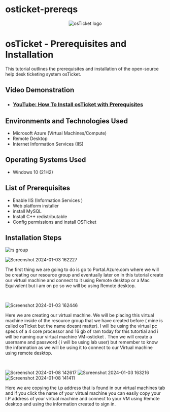 # osticket-prereqs

<p align="center">
<img src="https://i.imgur.com/Clzj7Xs.png" alt="osTicket logo"/>
</p>

<h1>osTicket - Prerequisites and Installation</h1>
This tutorial outlines the prerequisites and installation of the open-source help desk ticketing system osTicket.<br />


<h2>Video Demonstration</h2>

- ### [YouTube: How To Install osTicket with Prerequisites](https://www.youtube.com)

<h2>Environments and Technologies Used</h2>

- Microsoft Azure (Virtual Machines/Compute)
- Remote Desktop
- Internet Information Services (IIS)

<h2>Operating Systems Used </h2>

- Windows 10</b> (21H2)

<h2>List of Prerequisites</h2>

- Enable IIS (Information Services )
- Web platform installer
- install MySQL
- Install C++ redistributable
- Config permissions and install OSTicket
<h2>Installation Steps</h2>

![rs group](https://github.com/kevonrochester/osticket-prereqs/assets/155024615/03493dc8-1c2c-426d-8dd0-35d390e39365)

![Screenshot 2024-01-03 162227](https://github.com/kevonrochester/osticket-prereqs/assets/155024615/51fa8f17-35f0-4a7a-93e6-aec302cf90c4)


The first thing we are going to do is go to Portal.Azure.com where we will be creating our resource group and eventually later on in this tutorial create our virtual machine and connect to it using Remote desktop or a Mac Equivalent but i am on pc so we will be using Remote desktop.
</p>
<br />

![Screenshot 2024-01-03 162446](https://github.com/kevonrochester/osticket-prereqs/assets/155024615/69644701-9546-44fd-9634-d36d2e3d4a44)

Here we are creating our virtual machine. We will be placing this virtual machine inside of the resource group that we have created before ( mine is called osTicket but the name doesnt matter). I will be using the virtual pc specs of a 4 core processor and 16 gb of ram today for this tutortial and i will be naming our virtual machine VM-osticket . Then we will create a username and password ( i will be using lab user) but remember to know the information as we will be using it to connect to our Virtual machine using remote desktop.
</p>
<br />

![Screenshot 2024-01-08 142617](https://github.com/kevonrochester/osticket-prereqs/assets/155024615/176a4c72-a973-4ae6-917a-550f19032bd8)
![Screenshot 2024-01-03 163216](https://github.com/kevonrochester/osticket-prereqs/assets/155024615/f67910a4-fee1-410f-982e-6bba01ee422b)
![Screenshot 2024-01-08 141411](https://github.com/kevonrochester/osticket-prereqs/assets/155024615/6e3983c5-b445-49d3-96aa-1fa460b33568)



Here we are copying the i.p address that is found in our virtual machines tab and if you click the name of your virtual machine you can easily copy your I.P address of your virtual machine and connect to your VM using Remote desktop and using the information created to sign in.
</p>
<br />
